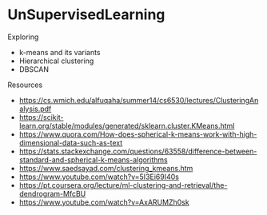 # UnSupervisedLearning

Exploring 
  * k-means and its variants
  * Hierarchical clustering
  * DBSCAN

Resources
  * https://cs.wmich.edu/alfuqaha/summer14/cs6530/lectures/ClusteringAnalysis.pdf
  * https://scikit-learn.org/stable/modules/generated/sklearn.cluster.KMeans.html
  * https://www.quora.com/How-does-spherical-k-means-work-with-high-dimensional-data-such-as-text
  * https://stats.stackexchange.com/questions/63558/difference-between-standard-and-spherical-k-means-algorithms
  * https://www.saedsayad.com/clustering_kmeans.htm
  * https://www.youtube.com/watch?v=5I3Ei69I40s
  * https://pt.coursera.org/lecture/ml-clustering-and-retrieval/the-dendrogram-MfcBU
  * https://www.youtube.com/watch?v=AxARUMZh0sk
  
